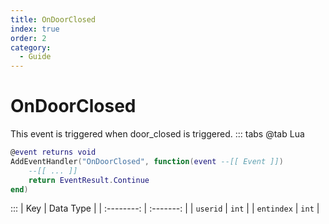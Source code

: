 ```yaml
---
title: OnDoorClosed
index: true
order: 2
category:
  - Guide
---
```


# OnDoorClosed
This event is triggered when door_closed is triggered.
::: tabs
@tab Lua
```lua
@event returns void
AddEventHandler("OnDoorClosed", function(event --[[ Event ]])
    --[[ ... ]]
    return EventResult.Continue
end)
```

:::
|     Key    | Data Type |
| :--------: | :-------: |
|  `userid`  |   `int`   |
| `entindex` |   `int`   |